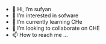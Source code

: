 - 👋 Hi, I’m sufyan
- 👀 I’m interested in sofware 
- 🌱 I’m currently learning CHe
- 💞️ I’m looking to collaborate on CHE
- 📫 How to reach me ...

<!---
sufyanfad/sufyanfad is a ✨ special ✨ repository because its `README.md` (this file) appears on your GitHub profile.
You can click the Preview link to take a look at your changes.
--->
